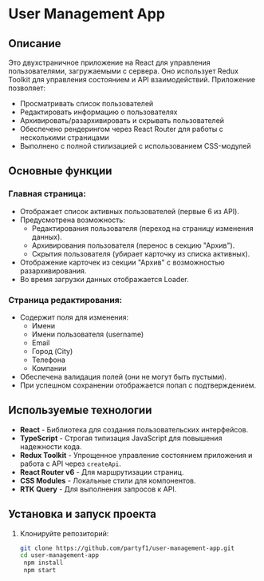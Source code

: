 # User Management App

## Описание
Это двухстраничное приложение на React для управления пользователями, загружаемыми с сервера. Оно использует Redux Toolkit для управления состоянием и API взаимодействий. Приложение позволяет:

- Просматривать список пользователей
- Редактировать информацию о пользователях
- Архивировать/разархивировать и скрывать пользователей
- Обеспечено рендерингом через React Router для работы с несколькими страницами
- Выполнено с полной стилизацией с использованием CSS-модулей

## Основные функции

### Главная страница:
- Отображает список активных пользователей (первые 6 из API).
- Предусмотрена возможность:
  - Редактирования пользователя (переход на страницу изменения данных).
  - Архивирования пользователя (перенос в секцию "Архив").
  - Скрытия пользователя (убирает карточку из списка активных).
- Отображение карточек из секции "Архив" с возможностью разархивирования.
- Во время загрузки данных отображается Loader.

### Страница редактирования:
- Содержит поля для изменения:
  - Имени
  - Имени пользователя (username)
  - Email
  - Город (City)
  - Телефона
  - Компании
- Обеспечена валидация полей (они не могут быть пустыми).
- При успешном сохранении отображается попап с подтверждением.

## Используемые технологии
- **React** - Библиотека для создания пользовательских интерфейсов.
- **TypeScript** - Строгая типизация JavaScript для повышения надежности кода.
- **Redux Toolkit** - Упрощенное управление состоянием приложения и работа с API через `createApi`.
- **React Router v6** - Для маршрутизации страниц.
- **CSS Modules** - Локальные стили для компонентов.
- **RTK Query** - Для выполнения запросов к API.

## Установка и запуск проекта

1. Клонируйте репозиторий:
   ```bash
   git clone https://github.com/partyf1/user-management-app.git
   cd user-management-app
    npm install
    npm start



